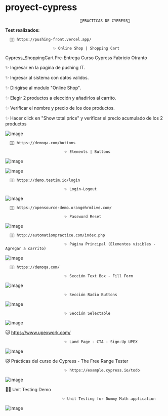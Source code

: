 # proyect-cypress

                                     🔰PRACTICAS DE CYPRESS🔰  

<b>Test realizados:</b>

      🐱‍🏍 https://pushing-front.vercel.app/

                         ✨ Online Shop | Shopping Cart

Cypress_ShoppingCart
Pre-Entrega Curso Cypress Fabricio Otranto

✨ Ingresar en la pagina de pushing IT.

✨ Ingresar al sistema con datos validos.

✨ Dirigirse al modulo "Online Shop".

✨ Elegir 2 productos a elección y añadirlos al carrito.

✨ Verificar el nombre y precio de los dos productos.

✨ Hacer click en "Show total price" y verificar el precio acumulado de los 2 productos

![image](https://github.com/AlbiaqueMonica/proyect-cypress/assets/72052340/4823da5c-577b-4cdd-9490-c4502c0c1e66)



      🐱‍🏍 https://demoqa.com/buttons
      
                              ✨ Elements | Buttons
                              
   ![image](https://user-images.githubusercontent.com/72052340/216694853-8bd4a1cf-4898-453b-b838-dab4c8df30d5.png)
   
   ![image](https://user-images.githubusercontent.com/72052340/216717214-10f750e0-4bf6-4e66-bef8-59f3c7acf340.png)




      🐱‍🏍 https://demo.testim.io/login

                              ✨ Login-Logout

![image](https://user-images.githubusercontent.com/72052340/215306875-ae3efd1e-5076-4ae5-9b4a-47f451730098.png)
                              

      🐱‍🏍 https://opensource-demo.orangehrmlive.com/
                                         
                              ✨ Password Reset

![image](https://user-images.githubusercontent.com/72052340/189485987-a5c7f0c1-ca81-4cb6-b2d9-7c559db5aee2.png)

              
              
      🐱‍🏍 http://automationpractice.com/index.php
                
                              ✨ Página Principal (Elementos visibles - Agregar a carrito)
                              
 ![image](https://user-images.githubusercontent.com/72052340/190042811-e931a55f-9550-4d76-8e42-de88f229fa59.png)
 
 
      🐱‍🏍 https://demoqa.com/
      
                              ✨ Sección Text Box - Fill Form

   ![image](https://user-images.githubusercontent.com/72052340/193368264-be758aff-f8ca-4b9c-9e50-ba89d861007b.png)
                           
                              
                              ✨ Sección Radio Buttons
                              
                              
   ![image](https://user-images.githubusercontent.com/72052340/193977483-7e915faf-29c0-4848-b1aa-92fda34b3d08.png)

               
                              ✨ Sección Selectable
              
   ![image](https://user-images.githubusercontent.com/72052340/197097886-573bcea4-0e20-437b-99a9-81ea553a27c8.png)
   
   🐱‍ https://www.upexwork.com/
   
                              ✨ Land Page - CTA - Sign-Up UPEX
   
   ![image](https://user-images.githubusercontent.com/72052340/207959149-64c6a6f2-ea30-4cd6-b2ca-d4dc26814193.png)


  🐱‍ Prácticas del curso de Cypress - The Free Range Tester
  
  
                              ✨ https://example.cypress.io/todo
                              
     
   ![image](https://user-images.githubusercontent.com/72052340/208014426-34c8ec8e-3f11-4a9d-a368-4eab5894cbf7.png)

 🐱‍🏍 Unit Testing Demo
  
                             ✨ Unit Testing for Dummy Math application
                             
        
     
   ![image](https://user-images.githubusercontent.com/72052340/213881028-4d4ab297-7339-46c3-9f8f-996a2c5186d5.png) 
        

